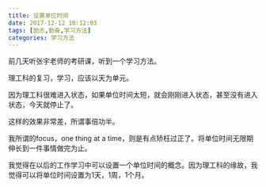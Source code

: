 ```yaml
---
title: 设置单位时间
date: 2017-12-12 10:12:03
tags: [励志,勤奋,学习方法]
categories: 学习方法
---
```


前几天听张宇老师的考研课，听到一个学习方法。

理工科的复习，学习，应该以天为单元。

因为理工科很难进入状态，如果单位时间太短，就会刚刚进入状态，甚至没有进入状态，今天就停止了。

这样的效果非常差，所谓事倍功半。

我所谓的focus，one thing at a time，则是有点矫枉过正了。将单位时间无限期伸长到一件事情做完为止。

我觉得在以后的工作学习中可以设置一个单位时间的概念。因为理工科的缘故，我觉得可以将单位时间设置为1天，1周，1个月。
